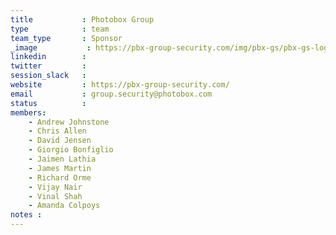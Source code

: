 ```yaml
---
title           : Photobox Group
type            : team
team_type       : Sponsor
_image           : https://pbx-group-security.com/img/pbx-gs/pbx-gs-logo.png
linkedin        :
twitter         :
session_slack   :
website         : https://pbx-group-security.com/
email           : group.security@photobox.com
status          :
members:
    - Andrew Johnstone
    - Chris Allen
    - David Jensen
    - Giorgio Bonfiglio
    - Jaimen Lathia
    - James Martin
    - Richard Orme
    - Vijay Nair
    - Vinal Shah
    - Amanda Colpoys
notes :
---
```

